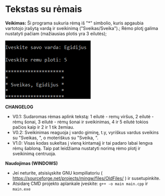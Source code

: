 # Tekstas su rėmais

**Veikimas:**
  Ši programa sukuria rėmą iš "*" simbolio, kuris apgaubia vartotojo įrašytą vardą ir sveikinimą ("Sveikas/Sveika").;
  Rėmo plotį galima nustatyti pačiam (mažiausias plotis yra 3 eilutės);
  
  ![](Sample.png)
  
 **CHANGELOG**
 - V0.1: Sudaromas rėmas aplink tekstą: 1 eilutė - remų viršus, 2 eilutė - rėmų šonai, 3 eilutė - rėmų šonai ir sveikinimas, 4 ir 5 eilutė tokios pačios kaip ir 2 ir 1 tik žemiau.
 - V0.2: Sveikinimas reaguoja į vardo giminę, t.y, vyriškus vardus sveikins su "Sveikas, ", o moteriškus su "Sveika, ".
 - V1.0: Visas kodas sukeltas į vieną kintamajį ir tai padaro labai lengva rėmų šabloną. Taip pat leidžiama nustatyti norimą rėmo plotį ir sveikinimą centruoja.
 
 **Naudojimas (WINDOWS)**
 - Jei neturite, atsisiųskite GNU kompiliatoriu ( https://sourceforge.net/projects/mingw/files/OldFiles/ ) ir susetupinkite.
 - Atsidarę CMD projekto aplankale įveskite:
  `g++ -o main main.cpp` ir
  `main.exe`
